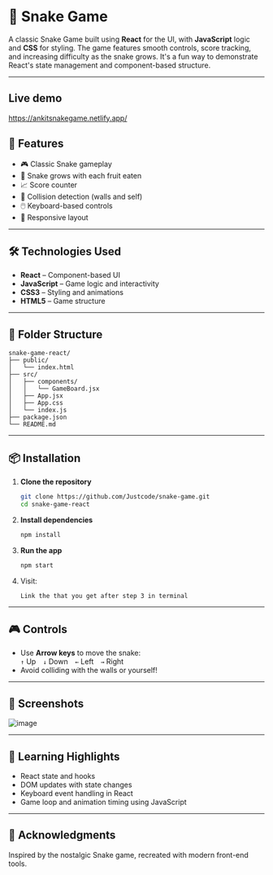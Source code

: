 # 🐍 Snake Game

A classic Snake Game built using **React** for the UI, with **JavaScript** logic and **CSS** for styling. The game features smooth controls, score tracking, and increasing difficulty as the snake grows. It's a fun way to demonstrate React's state management and component-based structure.

---
## Live demo
https://ankitsnakegame.netlify.app/

## 🚀 Features

- 🎮 Classic Snake gameplay  
- 🐍 Snake grows with each fruit eaten  
- 📈 Score counter  
- 🚧 Collision detection (walls and self)  
- 🖱️ Keyboard-based controls  
- 📱 Responsive layout  

---

## 🛠️ Technologies Used

- **React** – Component-based UI  
- **JavaScript** – Game logic and interactivity  
- **CSS3** – Styling and animations  
- **HTML5** – Game structure  

---

## 📁 Folder Structure

```
snake-game-react/
├── public/
│   └── index.html
├── src/
│   ├── components/
│   │   └── GameBoard.jsx
│   ├── App.jsx
│   ├── App.css
│   └── index.js
├── package.json
└── README.md
```

---

## 📦 Installation

1. **Clone the repository**
   ```bash
   git clone https://github.com/Justcode/snake-game.git
   cd snake-game-react
   ```

2. **Install dependencies**
   ```bash
   npm install
   ```

3. **Run the app**
   ```bash
   npm start
   ```

4. Visit:  
   ```
   Link the that you get after step 3 in terminal
   ```

---

## 🎮 Controls

- Use **Arrow keys** to move the snake:  
  `↑` Up `↓` Down `←` Left `→` Right  
- Avoid colliding with the walls or yourself!

---

## 📸 Screenshots

![image](https://github.com/user-attachments/assets/191e3846-d16e-45bf-beca-97feff908095)


---

## 🧠 Learning Highlights

- React state and hooks  
- DOM updates with state changes  
- Keyboard event handling in React  
- Game loop and animation timing using JavaScript  

---

## 🙌 Acknowledgments

Inspired by the nostalgic Snake game, recreated with modern front-end tools.

